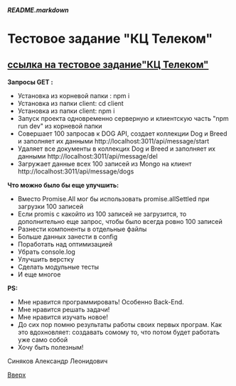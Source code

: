 <a id="anchor"></a>
##### README.markdown

# Тестовое задание "КЦ Телеком"

## [ссылка на тестовое задание"КЦ Телеком"](https://docs.google.com/document/d/1dZdYZEkzbj6RVaXYup-xPZM4daYuTsmsu2JUuCRc9Uw/edit)


**Запросы GET :**
* Установка из корневой папки : npm i
* Установка из папки client: cd client
* Установка из папки client: npm i
* Запуск проекта одновременно серверную и клиентскую часть "npm run dev" из корневой папки
* Совершает 100 запросав к DOG API, создает коллекции  Dog и Breed и заполняет их данными
http://localhost:3011/api/message/start
* Удаляет все документы в   коллекцих  Dog и Breed и заполняет их данными http://localhost:3011/api/message/del
* Загружает данные всех  100 записей из Mongo на клиент http://localhost:3011/api/message/dogs

**Что можно было бы еще улучшить:**

* Вместо Promise.All мог бы использовать promise.allSettled при загрузки 100 записей
* Если promis  с какойто из 100 записей не загрузится, то дополнительно еще запрос, чтобы было всегда ровно 100 записей
* Разнести компоненты в отдельные файлы
* Больше данных занести в config
* Поработать над оптимизацией
* Убрать console.log
* Улучшить верстку
* Сделать модульные тесты
* И еще многое

**PS:**

* Мне нравится программировать! Особенно Back-End.
* Мне нравится решать задачи!
* Мне нравится изучать новое!
* До сих пор помню результаты работы своих первых програм. Как это вдохновляет: создавать сомому то, что потом будет работать уже само собой
* Хочу быть полезным!

 Синяков Александр Леонидович

[Вверх](#anchor)
